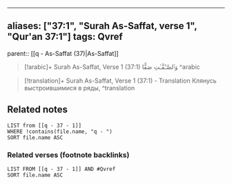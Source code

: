 
---
aliases: ["37:1", "Surah As-Saffat, verse 1", "Qur'an 37:1"]
tags: Qvref
---

parent:: [[q - As-Saffat (37)|As-Saffat]]

> [!arabic]+ Surah As-Saffat, Verse 1 (37:1)
> <span class="quran-arabic"> وَٱلصَّـٰٓفَّـٰتِ صَفًّا</span>
^arabic

> [!translation]+ Surah As-Saffat, Verse 1 (37:1) - Translation
> Клянусь выстроившимися в ряды,
^translation



## Related notes
```dataview
LIST from [[q - 37 - 1]]
WHERE !contains(file.name, "q - ")
SORT file.name ASC
```

### Related verses (footnote backlinks)
```dataview
LIST FROM [[q - 37 - 1]] AND #Qvref
SORT file.name ASC
```

